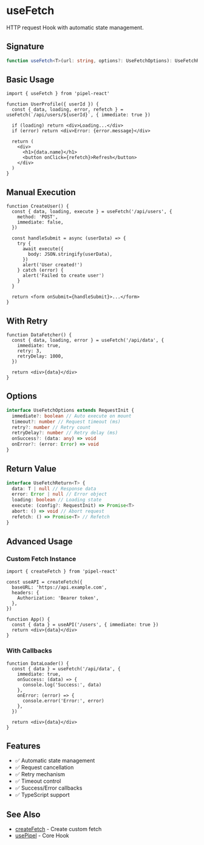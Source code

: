 # useFetch

HTTP request Hook with automatic state management.

## Signature

```typescript
function useFetch<T>(url: string, options?: UseFetchOptions): UseFetchReturn<T>
```

## Basic Usage

```tsx
import { useFetch } from 'pipel-react'

function UserProfile({ userId }) {
  const { data, loading, error, refetch } = useFetch(`/api/users/${userId}`, { immediate: true })

  if (loading) return <div>Loading...</div>
  if (error) return <div>Error: {error.message}</div>

  return (
    <div>
      <h1>{data.name}</h1>
      <button onClick={refetch}>Refresh</button>
    </div>
  )
}
```

## Manual Execution

```tsx
function CreateUser() {
  const { data, loading, execute } = useFetch('/api/users', {
    method: 'POST',
    immediate: false,
  })

  const handleSubmit = async (userData) => {
    try {
      await execute({
        body: JSON.stringify(userData),
      })
      alert('User created!')
    } catch (error) {
      alert('Failed to create user')
    }
  }

  return <form onSubmit={handleSubmit}>...</form>
}
```

## With Retry

```tsx
function DataFetcher() {
  const { data, loading, error } = useFetch('/api/data', {
    immediate: true,
    retry: 3,
    retryDelay: 1000,
  })

  return <div>{data}</div>
}
```

## Options

```typescript
interface UseFetchOptions extends RequestInit {
  immediate?: boolean // Auto execute on mount
  timeout?: number // Request timeout (ms)
  retry?: number // Retry count
  retryDelay?: number // Retry delay (ms)
  onSuccess?: (data: any) => void
  onError?: (error: Error) => void
}
```

## Return Value

```typescript
interface UseFetchReturn<T> {
  data: T | null // Response data
  error: Error | null // Error object
  loading: boolean // Loading state
  execute: (config?: RequestInit) => Promise<T>
  abort: () => void // Abort request
  refetch: () => Promise<T> // Refetch
}
```

## Advanced Usage

### Custom Fetch Instance

```tsx
import { createFetch } from 'pipel-react'

const useAPI = createFetch({
  baseURL: 'https://api.example.com',
  headers: {
    Authorization: 'Bearer token',
  },
})

function App() {
  const { data } = useAPI('/users', { immediate: true })
  return <div>{data}</div>
}
```

### With Callbacks

```tsx
function DataLoader() {
  const { data } = useFetch('/api/data', {
    immediate: true,
    onSuccess: (data) => {
      console.log('Success:', data)
    },
    onError: (error) => {
      console.error('Error:', error)
    },
  })

  return <div>{data}</div>
}
```

## Features

- ✅ Automatic state management
- ✅ Request cancellation
- ✅ Retry mechanism
- ✅ Timeout control
- ✅ Success/Error callbacks
- ✅ TypeScript support

## See Also

- [createFetch](/core/createFetch/index.en) - Create custom fetch
- [usePipel](/core/usePipel/index.en) - Core Hook
